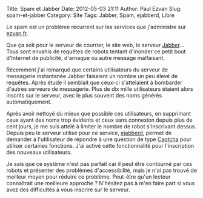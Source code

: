 Title: Spam et Jabber
Date: 2012-05-03 21:11
Author: Paul Ezvan
Slug: spam-et-jabber
Category: Site
Tags: Jabber, Spam, ejabberd, Libre

Le spam est un problème récurrent sur les services que j'administre sur
[ezvan.fr](http://www.ezvan.fr).

Que ça soit pour le serveur de courrier, le site web, le serveur
[Jabber](http://fr.wikipedia.org/wiki/Extensible_Messaging_and_Presence_Protocol)...
Tous sont envahis de requêtes de robots tentant d'inonder ce petit bout
d'Internet de publicité, d'arnaque ou autre message malfaisant.

Récemment j'ai remarqué que certains utilisateurs du serveur de
messagerie instantanée Jabber faisaient un nombre un peu élevé de
requêtes. Après étude il semblait que ceux-ci s'attelaient à bombarder
d'autres serveurs de messagerie. Plus de dix mille utilisateurs étaient
alors inscrits sur le serveur, avec le plus souvent des noms générés
automatiquement.

Après avoir nettoyé du mieux que possible ces utilisateurs, en
supprimant ceux ayant des noms trop évidents et ceux sans connexion
depuis plus de cent jours, je me suis attelé à limiter le nombre de
robot s'inscrivant dessus. Depuis peu le serveur utilisé pour ce
service, [ejabberd](http://www.ejabberd.im/), permet de demander à
l'utilisateur de répondre à une question de type
[Captcha](http://fr.wikipedia.org/wiki/Captcha) pour utiliser certaines
fonctions. J'ai activé cette fonctionnalité pour l'inscription des
nouveaux utilisateurs.

Je sais que ce système n'est pas parfait car il peut être contourné par
ces robots et présenter des problèmes d'accessibilité, mais je n'ai pas
trouvé de meilleur moyen pour réduire ce problème. Peut-être qu'un
lecteur connaîtrait une meilleure approche ? N'hésitez pas à m'en faire
part si vous avez des difficultés à vous inscrire sur le serveur.

